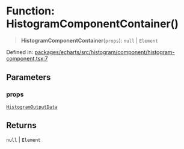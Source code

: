 # Function: HistogramComponentContainer()

> **HistogramComponentContainer**(`props`): `null` \| `Element`

Defined in: [packages/echarts/src/histogram/component/histogram-component.tsx:7](https://github.com/GeoDaCenter/openassistant/blob/0c688d870b87d67f5ae44bc9413af48292a3320a/packages/echarts/src/histogram/component/histogram-component.tsx#L7)

## Parameters

### props

[`HistogramOutputData`](../type-aliases/HistogramOutputData.md)

## Returns

`null` \| `Element`

